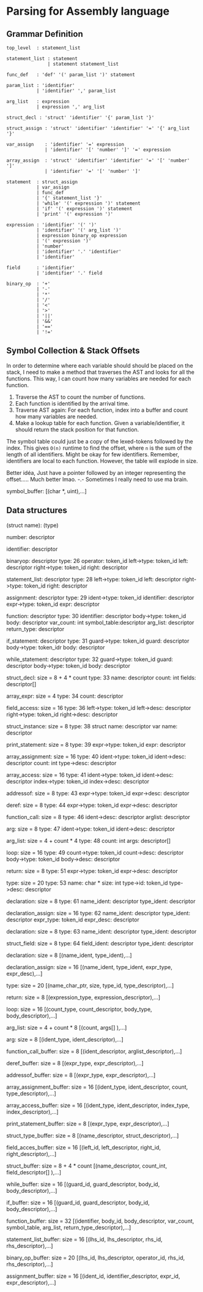 # Parsing for Assembly language

## Grammar Definition

```ebnf
top_level  : statement_list

statement_list : statement
               | statement statement_list

func_def   : 'def' '(' param_list ')' statement

param_list : 'identifier'
           | 'identifier' ',' param_list

arg_list   : expression
           | expression ',' arg_list

struct_decl : 'struct' 'identifier' '{' param_list '}'

struct_assign : 'struct' 'identifier' 'identifier' '=' '{' arg_list '}'

var_assign    : 'identifier' '=' expression
              | 'identifier' '[' 'number' ']' '=' expression

array_assign  : 'struct' 'identifier' 'identifier' '=' '[' 'number' ']'
              | 'identifier' '=' '[' 'number' ']'

statement  : struct_assign
           | var_assign
           | func_def
           | '{' statement_list '}'
           | 'while' '(' expression ')' statement
           | 'if' '(' expression ')' statement
           | 'print' '(' expression ')'

expression : 'identifier' '(' ')'
           | 'identifier' '(' arg_list ')'
           | expression binary_op expression
           | '(' expression ')'
           | 'number'
           | 'identifier' '.' 'identifier'
           | 'identifier'

field      : 'identifier'
           | 'identifier' '.' field

binary_op  : '+'
           | '-'
           | '*'
           | '/'
           | '<'
           | '>'
           | '||'
           | '&&'
           | '=='
           | '!='
```

## Symbol Collection & Stack Offsets

In order to determine where each variable should should be placed on the stack, I need to make a method that traverses the AST and looks for all the functions. This way, I can count how many variables are needed for each function.

1. Traverse the AST to count the number of functions.
2. Each function is identified by the arrival time.
3. Traverse AST again: For each function, index into a buffer and count how many variables are needed.
4. Make a lookup table for each function. Given a variable/identifier, it should return the stack position for that function.

The symbol table could just be a copy of the lexed-tokens followed by the index. This gives `O(n)` runtime to find the offset, where `n` is the sum of the length of all identifiers. Might be okay for few identifiers. Remember, identifiers are local to each function. However, the table will explode in size.

Better idéa, Just have a pointer followed by an integer representing the offset..... Much better lmao. -.- Sometimes I really need to use ma brain.

symbol_buffer:
    [(char *, uint),...]

## Data structures

(struct name):   (type)

number:          descriptor

identifier:      descriptor

binaryop:        descriptor
    type: 26
    operator:    token_id
    left->type:  token_id
    left:        descriptor
    right->type: token_id
    right:       descriptor

statement_list:  descriptor
    type: 28
    left->type:  token_id
    left:        descriptor
    right->type: token_id
    right:       descriptor

assignment:      descriptor
    type: 29
    ident->type: token_id
    identifier:  descriptor
    expr->type:  token_id
    expr:        descriptor

function:        descriptor
    type: 30
    identifier:  descriptor
    body->type:  token_id
    body:        descriptor
    var_count:   int
    symbol_table:descriptor
    arg_list:    descriptor
    return_type: descriptor

if_statement:    descriptor
    type: 31
    guard->type: token_id
    guard:       descriptor
    body->type:  token_idr
    body:        descriptor

while_statement: descriptor
    type: 32
    guard->type: token_id
    guard:       descriptor
    body->type:  token_id
    body:        descriptor

struct_decl: size = 8 + 4 * count
    type: 33
    name:        descriptor
    count:       int
    fields:      descriptor[]

array_expr: size = 4
    type: 34
    count:       descriptor

field_access: size = 16
    type: 36
    left->type:  token_id
    left->desc:  descriptor
    right->type: token_id
    right->desc: descriptor

struct_instance: size = 8
    type: 38
    struct name: descriptor
    var name:    descriptor

print_statement: size = 8
    type: 39
    expr->type:  token_id
    expr:        descriptor

array_assignment: size = 16
    type: 40
    ident->type: token_id
    ident->desc: descriptor
    count:       int
    type->desc:  descriptor

array_access: size = 16
    type: 41
    ident->type: token_id
    ident->desc: descriptor
    index->type: token_id
    index->desc: descriptor

addressof: size = 8
    type: 43
    expr->type:  token_id
    expr->desc:  descriptor

deref: size = 8
    type: 44
    expr->type:  token_id
    expr->desc:  descriptor

function_call: size = 8
    type: 46
    ident->desc: descriptor
    arglist:     descriptor

arg: size = 8
    type: 47
    ident->type: token_id
    ident->desc: descriptor

arg_list: size = 4 + count * 4
    type: 48
    count:       int
    args:        descriptor[]

loop: size = 16
    type: 49
    count->type: token_id
    count->desc: descriptor
    body->type:  token_id
    body->desc:  descriptor

return: size = 8
    type: 51
    expr->type:  token_id
    expr->desc:  descriptor

type: size = 20
    type: 53
    name:         char *
    size:         int
    type->id:     token_id
    type->desc:   descriptor

declaration: size = 8
    type: 61
    name_ident:   descriptor
    type_ident:   descriptor

declaration_assign: size = 16
    type: 62
    name_ident:   descriptor
    type_ident:   descriptor
    expr_type:    token_id
    expr_desc:    descriptor

declaration: size = 8
    type: 63
    name_ident:   descriptor
    type_ident:   descriptor

struct_field: size = 8
    type: 64
    field_ident:   descriptor
    type_ident:    descriptor

declaration: size = 8
    [(name_ident, type_ident),...]

declaration_assign: size = 16
    [(name_ident, type_ident, expr_type, expr_desc),...]

type: size = 20
    [(name_char_ptr, size, type_id, type_descriptor),...]

return: size = 8
    [(expression_type, expression_descriptor),...]

loop: size = 16
    [(count_type, count_descriptor, body_type, body_descriptor),...]

arg_list: size = 4 + count * 8
    [(count, args[] ),...]

arg: size = 8
    [(ident_type, ident_descriptor),...]

function_call_buffer: size = 8
    [(ident_descriptor, arglist_descriptor),...]

deref_buffer: size = 8
    [(expr_type, expr_descriptor),...]

addressof_buffer: size = 8
    [(expr_type, expr_descriptor),...]

array_assignment_buffer: size = 16
    [(ident_type, ident_descriptor, count, type_descriptor),...]

array_access_buffer: size = 16
    [(ident_type, ident_descriptor, index_type, index_descriptor),...]

print_statement_buffer: size = 8
    [(expr_type, expr_descriptor),...]

struct_type_buffer: size = 8
    [(name_descriptor, struct_descriptor),...]

field_acces_buffer: size = 16
    [(left_id, left_descriptor, right_id, right_descriptor),...]

struct_buffer: size = 8 + 4 * count
    [(name_descriptor, count_int, field_descriptor[] ),...]

while_buffer: size = 16
    [(guard_id, guard_descriptor, body_id, body_descriptor),...]

if_buffer: size = 16
    [(guard_id, guard_descriptor, body_id, body_descriptor),...]

function_buffer: size = 32
    [(identifier, body_id, body_descriptor, var_count, symbol_table, arg_list, return_type_descriptor),...]

statement_list_buffer: size = 16
    [(lhs_id, lhs_descriptor, rhs_id, rhs_descriptor),...]

binary_op_buffer: size = 20
    [(lhs_id, lhs_descriptor, operator_id, rhs_id, rhs_descriptor),...]

assignment_buffer: size = 16
    [(ident_id, identifier_descriptor, expr_id, expr_descriptor),...]
